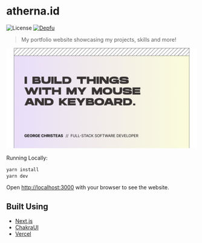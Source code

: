 # atherna.id

![License](https://badgen.net/github/license/chr-ge/atherna.id?color=cyan)
[![Depfu](https://badges.depfu.com/badges/c72a89d7d61da748fcf12b74873a8678/overview.svg)](https://depfu.com/github/chr-ge/atherna.id?project_id=24690)

> My portfolio website showcasing my projects, skills and more!

![Banner](/public/img/banner.png)

Running Locally:

```bash
yarn install
yarn dev
```

Open [http://localhost:3000](http://localhost:3000) with your browser to see the website.

## Built Using
- [Next.js](https://nextjs.org/)
- [ChakraUI](https://chakra-ui.com/)
- [Vercel](https://vercel.com)
